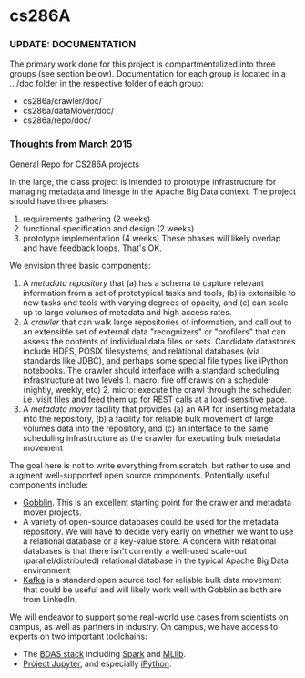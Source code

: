 # cs286A

### UPDATE: DOCUMENTATION
The primary work done for this project is compartmentalized into three groups (see section below).
Documentation for each group is located in a .../doc folder in the respective folder of each group:
- cs286a/crawler/doc/
- cs286a/dataMover/doc/
- cs286a/repo/doc/

### Thoughts from March 2015

General Repo for CS286A projects

In the large, the class project is intended to prototype infrastructure for managing metadata and lineage in the Apache Big Data context.  The project should have three phases:
  1. requirements gathering (2 weeks)
  2. functional specification and design (2 weeks) 
  3. prototype implementation (4 weeks)
These phases will likely overlap and have feedback loops.  That's OK.

We envision three basic components:
  1. A *metadata repository* that (a) has a schema to capture relevant information from a set of prototypical tasks and tools, (b) is extensible to new tasks and tools with varying degrees of opacity, and (c) can scale up to large volumes of metadata and high access rates.
  2. A *crawler* that can walk large repositories of information, and call out to an extensible set of external data "recognizers" or "profilers" that can assess the contents of individual data files or sets.  Candidate datastores include HDFS, POSIX filesystems, and relational databases (via standards like JDBC), and perhaps some special file types like iPython notebooks.  The crawler should interface with a standard scheduling infrastructure at two levels
    1. macro: fire off crawls on a schedule (nightly, weekly, etc)
    2. micro: execute the crawl through the scheduler: i.e. visit files and feed them up for REST calls at a load-sensitive pace.
  3. A *metadata mover* facility that provides (a) an API for inserting metadata into the repository, (b) a facility for reliable bulk movement of large volumes data into the repository, and (c) an interface to the same scheduling infrastructure as the crawler for executing bulk metadata movement

The goal here is not to write everything from scratch, but rather to use and augment well-supported open source components.  Potentially useful components include:
  - [Gobblin](https://github.com/linkedin/gobblin). This is an excellent starting point for the crawler and metadata mover projects.
  - A variety of open-source databases could be used for the metadata repository.  We will have to decide very early on whether we want to use a relational database or a key-value store.  A concern with relational databases is that there isn't currently a well-used scale-out (parallel/distributed) relational database in the typical Apache Big Data environment
  - [Kafka](https://github.com/apache/kafka) is a standard open source tool for reliable bulk data movement that could be useful and will likely work well with Gobblin as both are from LinkedIn.

We will endeavor to support some real-world use cases from scientists on campus, as well as partners in industry.  On campus, we have access to experts on two important toolchains:
  - The [BDAS stack](https://amplab.cs.berkeley.edu/software/) including [Spark](http://spark.apache.org) and [MLlib](http://www.mlbase.org).
  - [Project Jupyter](http://www.mlbase.org), and especially [iPython](http://ipython.org).
